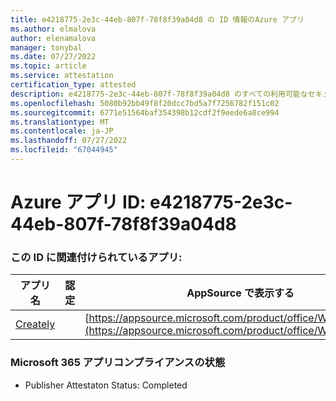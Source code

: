 ```yaml
---
title: e4218775-2e3c-44eb-807f-78f8f39a04d8 の ID 情報のAzure アプリ
ms.author: elmalova
author: elenamalova
manager: tonybal
ms.date: 07/27/2022
ms.topic: article
ms.service: attestation
certification_type: attested
description: e4218775-2e3c-44eb-807f-78f8f39a04d8 のすべての利用可能なセキュリティとコンプライアンス情報。
ms.openlocfilehash: 5080b92bb49f8f20dcc7bd5a7f7256782f151c02
ms.sourcegitcommit: 6771e51564baf354398b12cdf2f9eede6a8ce994
ms.translationtype: MT
ms.contentlocale: ja-JP
ms.lasthandoff: 07/27/2022
ms.locfileid: "67044945"
---
```

# <a name="azure-app-id-e4218775-2e3c-44eb-807f-78f8f39a04d8"></a>Azure アプリ ID: e4218775-2e3c-44eb-807f-78f8f39a04d8


### <a name="apps-associated-with-this-id"></a>この ID に関連付けられているアプリ:
| **アプリ名** | **認定** | **AppSource で表示する** |
|--------------|---------------|-----------------------|
| [Creately](../forward/WA200004335.md) |  | [https://appsource.microsoft.com/product/office/WA200004335](https://appsource.microsoft.com/product/office/WA200004335) |

### <a name="microsoft-365-app-compliance-status"></a>Microsoft 365 アプリコンプライアンスの状態
- Publisher Attestaton Status: Completed
